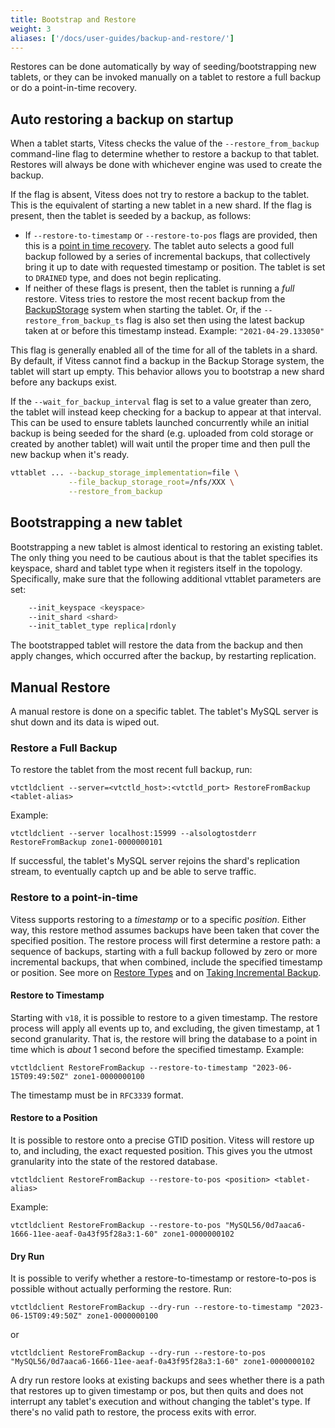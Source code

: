 ```yaml
---
title: Bootstrap and Restore
weight: 3
aliases: ['/docs/user-guides/backup-and-restore/']
---
```


Restores can be done automatically by way of seeding/bootstrapping new tablets, or they can be invoked manually on a tablet to restore a full backup or do a point-in-time recovery.

## Auto restoring a backup on startup

When a tablet starts, Vitess checks the value of the `--restore_from_backup` command-line flag to determine whether to restore a backup to that tablet. Restores will always be done with whichever engine was used to create the backup.

If the flag is absent, Vitess does not try to restore a backup to the tablet. This is the equivalent of starting a new tablet in a new shard. If the flag is present, then the tablet is seeded by a backup, as follows:

 - If `--restore-to-timestamp` or `--restore-to-pos` flags are provided, then this is a [point in time recovery](../overview/#restore-types). The tablet auto selects a good full backup followed by a series of incremental backups, that collectively bring it up to date with requested timestamp or position. The tablet is set to `DRAINED` type, and does not begin replicating.
 - If neither of these flags is present, then the tablet is running a _full_ restore. Vitess tries to restore the most recent backup from the [BackupStorage](../overview/#backup-storage-services) system when starting the tablet. Or, if the `--restore_from_backup_ts` flag is also set then using the latest backup taken at or before this timestamp instead. Example: `"2021-04-29.133050"`

This flag is generally enabled all of the time for all of the tablets in a shard. By default, if Vitess cannot find a backup in the Backup Storage system, the tablet will start up empty. This behavior allows you to bootstrap a new shard before any backups exist.

If the `--wait_for_backup_interval` flag is set to a value greater than zero, the tablet will instead keep checking for a backup to appear at that interval. This can be used to ensure tablets launched concurrently while an initial backup is being seeded for the shard (e.g. uploaded from cold storage or created by another tablet) will wait until the proper time and then pull the new backup when it's ready.

``` sh
vttablet ... --backup_storage_implementation=file \
             --file_backup_storage_root=/nfs/XXX \
             --restore_from_backup
```

## Bootstrapping a new tablet

Bootstrapping a new tablet is almost identical to restoring an existing tablet. The only thing you need to be cautious about is that the tablet specifies its keyspace, shard and tablet type when it registers itself in the topology. Specifically, make sure that the following additional vttablet parameters are set:

``` sh
    --init_keyspace <keyspace>
    --init_shard <shard>
    --init_tablet_type replica|rdonly
```

The bootstrapped tablet will restore the data from the backup and then apply changes, which occurred after the backup, by restarting replication.

## Manual Restore

A manual restore is done on a specific tablet. The tablet's MySQL server is shut down and its data is wiped out.

### Restore a Full Backup

To restore the tablet from the most recent full backup, run:

```shell
vtctldclient --server=<vtctld_host>:<vtctld_port> RestoreFromBackup <tablet-alias>
```

Example:

```shell
vtctldclient --server localhost:15999 --alsologtostderr RestoreFromBackup zone1-0000000101
```

If successful, the tablet's MySQL server rejoins the shard's replication stream, to eventually captch up and be able to serve traffic.

### Restore to a point-in-time

Vitess supports restoring to a _timestamp_ or to a specific _position_. Either way, this restore method assumes backups have been taken that cover the specified position. The restore process will first determine a restore path: a sequence of backups, starting with a full backup followed by zero or more incremental backups, that when combined, include the specified timestamp or position. See more on [Restore Types](../overview/#restore-types) and on [Taking Incremental Backup](../creating-a-backup/#create-an-incremental-backup-with-vtctl).

#### Restore to Timestamp

Starting with `v18`, it is possible to restore to a given timestamp. The restore process will apply all events up to, and excluding, the given timestamp, at 1 second granularity. That is, the restore will bring the database to a point in time which is _about_ 1 second before the specified timestamp. Example:

```shell
vtctldclient RestoreFromBackup --restore-to-timestamp "2023-06-15T09:49:50Z" zone1-0000000100
```

The timestamp must be in `RFC3339` format.

#### Restore to a Position

It is possible to restore onto a precise GTID position. Vitess will restore up to, and including, the exact requested position. This gives you the utmost granularity into the state of the restored database.

```shell
vtctldclient RestoreFromBackup --restore-to-pos <position> <tablet-alias>
```

Example:

```shell
vtctldclient RestoreFromBackup --restore-to-pos "MySQL56/0d7aaca6-1666-11ee-aeaf-0a43f95f28a3:1-60" zone1-0000000102
```

#### Dry Run

It is possible to verify whether a restore-to-timestamp or restore-to-pos is possible without actually performing the restore. Run:


```shell
vtctldclient RestoreFromBackup --dry-run --restore-to-timestamp "2023-06-15T09:49:50Z" zone1-0000000100
```

or
```shell
vtctldclient RestoreFromBackup --dry-run --restore-to-pos "MySQL56/0d7aaca6-1666-11ee-aeaf-0a43f95f28a3:1-60" zone1-0000000102
```

A dry run restore looks at existing backups and sees whether there is a path that restores up to given timestamp or pos, but then quits and does not interrupt any tablet's execution and without changing the tablet's type. If there's no valid path to restore, the process exits with error.